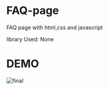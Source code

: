 # FAQ-page

FAQ page with html,css and javascript

library Used:
None

# DEMO

![final](https://user-images.githubusercontent.com/87342172/153542528-ff609333-fe04-4674-91c7-9ab05e70e631.gif)
